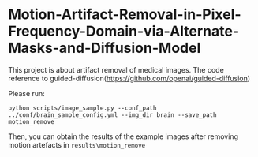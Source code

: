 # Motion-Artifact-Removal-in-Pixel-Frequency-Domain-via-Alternate-Masks-and-Diffusion-Model
This project is about artifact removal of medical images. The code reference to guided-diffusion(https://github.com/openai/guided-diffusion)

Please run:
```
python scripts/image_sample.py --conf_path ../conf/brain_sample_config.yml --img_dir brain --save_path motion_remove
```
Then, you can obtain the results of the example images after removing motion artefacts in ```results\motion_remove```
